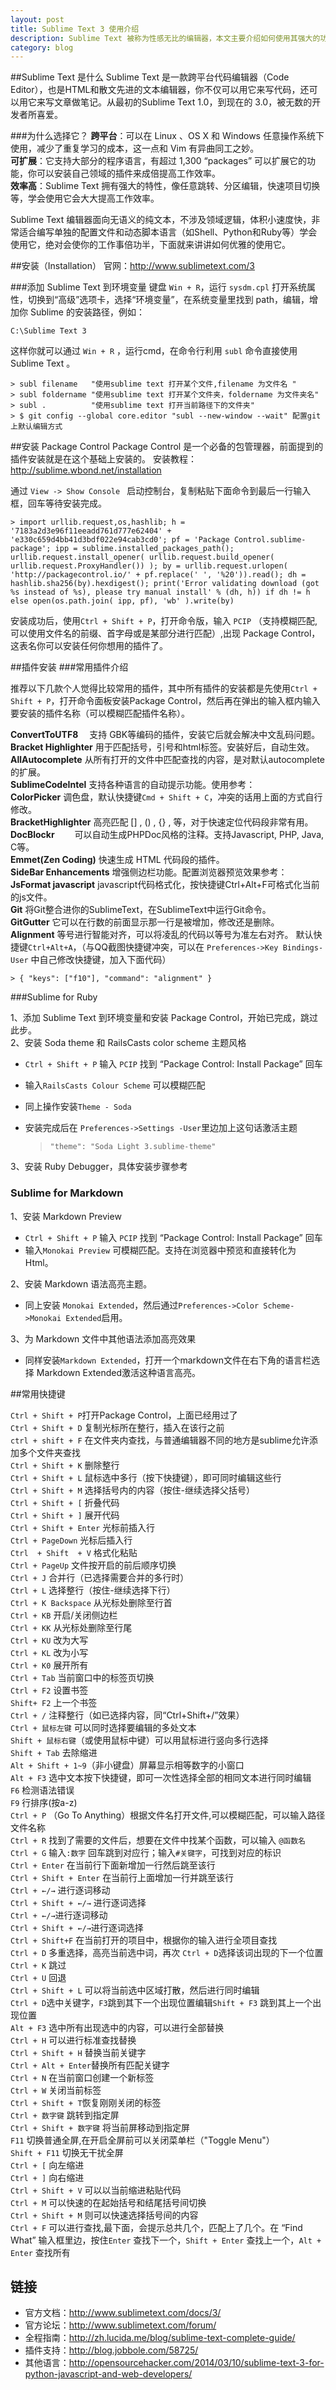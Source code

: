 ```yaml
---
layout: post
title: Sublime Text 3 使用介绍
description: Sublime Text 被称为性感无比的编辑器，本文主要介绍如何使用其强大的功能。
category: blog
---
```


##Sublime Text 是什么
Sublime Text 是一款跨平台代码编辑器（Code Editor），也是HTML和散文先进的文本编辑器，你不仅可以用它来写代码，还可以用它来写文章做笔记。从最初的Sublime Text 1.0，到现在的 3.0，被无数的开发者所喜爱。

###为什么选择它？
**跨平台**：可以在 Linux 、OS X 和 Windows 任意操作系统下使用，减少了重复学习的成本，这一点和 Vim 有异曲同工之妙。  
**可扩展**：它支持大部分的程序语言，有超过 1,300 “packages” 可以扩展它的功能，你可以安装自己领域的插件来成倍提高工作效率。  
**效率高**：Sublime Text 拥有强大的特性，像任意跳转、分区编辑，快速项目切换等，学会使用它会大大提高工作效率。  


Sublime Text 编辑器面向无语义的纯文本，不涉及领域逻辑，体积小速度快，非常适合编写单独的配置文件和动态脚本语言（如Shell、Python和Ruby等）学会使用它，绝对会使你的工作事倍功半，下面就来讲讲如何优雅的使用它。

##安装（Installation）
官网：<http://www.sublimetext.com/3>

###添加 Sublime Text 到环境变量
键盘 `Win + R`，运行 `sysdm.cpl` 打开系统属性，切换到“高级”选项卡，选择“环境变量”，在系统变量里找到 path，编辑，增加你 Sublime 的安装路径，例如：

    C:\Sublime Text 3

这样你就可以通过 `Win + R` ，运行cmd，在命令行利用 `subl` 命令直接使用 Sublime Text 。

    > subl filename   "使用sublime text 打开某个文件,filename 为文件名 "
    > subl foldername "使用sublime text 打开某个文件夹，foldername 为文件夹名"
    > subl .          "使用sublime text 打开当前路径下的文件夹"
    > $ git config --global core.editor "subl --new-window --wait" 配置git上默认编辑方式

##安装 Package Control
Package Control 是一个必备的包管理器，前面提到的插件安装就是在这个基础上安装的。
安装教程：<http://sublime.wbond.net/installation>

通过 `View -> Show Console ` 启动控制台，复制粘贴下面命令到最后一行输入框，回车等待安装完成。

    > import urllib.request,os,hashlib; h = '7183a2d3e96f11eeadd761d777e62404' + 'e330c659d4bb41d3bdf022e94cab3cd0'; pf = 'Package Control.sublime-package'; ipp = sublime.installed_packages_path(); urllib.request.install_opener( urllib.request.build_opener( urllib.request.ProxyHandler()) ); by = urllib.request.urlopen( 'http://packagecontrol.io/' + pf.replace(' ', '%20')).read(); dh = hashlib.sha256(by).hexdigest(); print('Error validating download (got %s instead of %s), please try manual install' % (dh, h)) if dh != h else open(os.path.join( ipp, pf), 'wb' ).write(by)

安装成功后，使用`Ctrl + Shift + P`，打开命令版，输入 `PCIP` （支持模糊匹配,可以使用文件名的前缀、首字母或是某部分进行匹配）,出现 Package Control，这表名你可以安装任何你想用的插件了。

##插件安装
###常用插件介绍

推荐以下几款个人觉得比较常用的插件，其中所有插件的安装都是先使用`Ctrl + Shift + P`，打开命令面板安装Package Control，然后再在弹出的输入框内输入要安装的插件名称（可以模糊匹配插件名称）。

**ConvertToUTF8**　          支持 GBK等编码的插件，安装它后就会解决中文乱码问题。  
**Bracket Highlighter**         用于匹配括号，引号和html标签。安装好后，自动生效。  
**AllAutocomplete**             从所有打开的文件中匹配查找的内容，是对默认autocomplete的扩展。  
**SublimeCodeIntel**           支持各种语言的自动提示功能。使用参考：<a href="http://sublime.wbond.net/packages/SublimeCodeIntel"></a>  
**ColorPicker**                   调色盘，默认快捷键`Cmd + Shift + C`，冲突的话用上面的方式自行修改。  
**BracketHighlighter**          高亮匹配 [] ,  () ,  {} ,  <tag></tag>等，对于快速定位代码段非常有用。  
**DocBlockr**　　              可以自动生成PHPDoc风格的注释。支持Javascript, PHP, Java,  C等。  
**Emmet(Zen Coding)**       快速生成 HTML 代码段的插件。  
**SideBar Enhancements**  增强侧边栏功能。配置浏览器预览效果参考：<a href="http://dengo.org/archives/923"></a>   
**JsFormat javascript**         javascript代码格式化，按快捷键Ctrl+Alt+F可格式化当前的js文件。  
**Git**                                 将Git整合进你的SublimeText，在SublimeText中运行Git命令。  
**GitGutter**                       它可以在行数的前面显示那一行是被增加，修改还是删除。  
**Alignment**                      等号进行智能对齐，可以将凌乱的代码以等号为准左右对齐。
默认快捷键`Ctrl+Alt+A`，（与QQ截图快捷键冲突，可以在 `Preferences->Key Bindings-User` 中自己修改快捷键，加入下面代码）

    > { "keys": ["f10"], "command": "alignment" }


###Sublime for Ruby

1、添加 Sublime Text 到环境变量和安装 Package Control，开始已完成，跳过此步。  
2、安装 Soda theme 和 RailsCasts color scheme 主题风格

* `Ctrl + Shift + P` 输入 `PCIP` 找到 “Package Control: Install Package” 回车
* 输入`RailsCasts Colour Scheme` 可以模糊匹配
* 同上操作安装`Theme - Soda`
* 安装完成后在 `Preferences->Settings -User`里边加上这句话激活主题 

    > `"theme": "Soda Light 3.sublime-theme"`

3、安装 Ruby Debugger，具体安装步骤参考 <a href="http://sublime.wbond.net/packages/Ruby%20Debugger"></a>

### Sublime for Markdown

1、安装 Markdown Preview

* `Ctrl + Shift + P` 输入 `PCIP` 找到 “Package Control: Install Package” 回车
* 输入`Monokai Preview` 可模糊匹配。支持在浏览器中预览和直接转化为 Html。

2、安装 Markdown 语法高亮主题。

* 同上安装 `Monokai Extended`，然后通过`Preferences->Color Scheme->Monokai Extended`启用。

3、为 Markdown 文件中其他语法添加高亮效果

* 同样安装`Markdown Extended`，打开一个markdown文件在右下角的语言栏选择 Markdown Extended激活这种语言高亮。

##常用快捷键

`Ctrl + Shift + P`打开Package Control，上面已经用过了   
`Ctrl + Shift + D` 复制光标所在整行，插入在该行之前  
`ctrl + shift + F` 在文件夹内查找，与普通编辑器不同的地方是sublime允许添加多个文件夹查找  
`Ctrl + Shift + K` 删除整行  
`Ctrl + Shift + L` 鼠标选中多行（按下快捷键），即可同时编辑这些行  
`Ctrl + Shift + M` 选择括号内的内容（按住-继续选择父括号）  
`Ctrl + Shift + [`  折叠代码  
`Ctrl + Shift + ]` 展开代码  
`Ctrl + Shift + Enter` 光标前插入行  
`Ctrl + PageDown` 光标后插入行  
`Ctrl  + Shift  + V` 格式化粘贴  
`Ctrl + PageUp` 文件按开启的前后顺序切换  
`Ctrl + J` 合并行（已选择需要合并的多行时）  
`Ctrl + L` 选择整行（按住-继续选择下行）  
`Ctrl + K Backspace` 从光标处删除至行首  
`Ctrl + KB` 开启/关闭侧边栏  
`Ctrl + KK` 从光标处删除至行尾  
`Ctrl + KU` 改为大写  
`Ctrl + KL` 改为小写  
`Ctrl + K0` 展开所有  
`Ctrl + Tab` 当前窗口中的标签页切换  
`Ctrl + F2` 设置书签  
`Shift+ F2` 上一个书签  
`Ctrl + /` 注释整行（如已选择内容，同“Ctrl+Shift+/”效果）  
`Ctrl + 鼠标左键` 可以同时选择要编辑的多处文本  
`Shift + 鼠标右键`（或使用鼠标中键）可以用鼠标进行竖向多行选择  
`Shift + Tab` 去除缩进  
`Alt + Shift + 1~9`（非小键盘）屏幕显示相等数字的小窗口  
`Alt + F3` 选中文本按下快捷键，即可一次性选择全部的相同文本进行同时编辑  
`F6` 检测语法错误  
`F9` 行排序(按a-z)  
`Ctrl + P` （Go To Anything）根据文件名打开文件,可以模糊匹配，可以输入路径文件名称  
`Ctrl + R` 找到了需要的文件后，想要在文件中找某个函数，可以输入 `@函数名`  
`Ctrl + G` 输入`:数字` 回车跳到对应行；输入`#关键字`，可找到对应的标识  
`Ctrl + Enter` 在当前行下面新增加一行然后跳至该行  
`Ctrl + Shift + Enter` 在当前行上面增加一行并跳至该行  
`Ctrl + ←/→` 进行逐词移动  
`Ctrl + Shift + ←/→` 进行逐词选择  
`Ctrl + ←/→`进行逐词移动  
`Ctrl + Shift + ←/→`进行逐词选择  
`Ctrl + Shift+F` 在当前打开的项目中，根据你的输入进行全项目查找  
`Ctrl + D` 多重选择，高亮当前选中词，再次 `Ctrl + D`选择该词出现的下一个位置  
`Ctrl + K` 跳过  
`Ctrl + U` 回退  
`Ctrl + Shift + L` 可以将当前选中区域打散，然后进行同时编辑  
`Ctrl + D`选中关键字，`F3`跳到其下一个出现位置编辑`Shift + F3` 跳到其上一个出现位置  
`Alt + F3` 选中所有出现选中的内容，可以进行全部替换  
`Ctrl + H` 可以进行标准查找替换  
`Ctrl + Shift + H` 替换当前关键字  
`Ctrl + Alt + Enter`替换所有匹配关键字  
`Ctrl + N` 在当前窗口创建一个新标签  
`Ctrl + W` 关闭当前标签  
`Ctrl + Shift + T`恢复刚刚关闭的标签  
`Ctrl + 数字键` 跳转到指定屏  
`Ctrl + Shift + 数字键` 将当前屏移动到指定屏  
`F11` 切换普通全屏,在开启全屏前可以关闭菜单栏（"Toggle Menu"）  
`Shift + F11` 切换无干扰全屏  
`Ctrl + [` 向左缩进  
`Ctrl + ]` 向右缩进  
`Ctrl + Shift + V` 可以以当前缩进粘贴代码  
`Ctrl + M` 可以快速的在起始括号和结尾括号间切换  
`Ctrl + Shift + M` 则可以快速选择括号间的内容  
`Ctrl + F` 可以进行查找,最下面，会提示总共几个，匹配上了几个。在 “Find What” 输入框里边，按住`Enter` 查找下一个，`Shift + Enter` 查找上一个，`Alt + Enter` 查找所有  

## 链接

* 官方文档：<http://www.sublimetext.com/docs/3/>
* 官方论坛：<http://www.sublimetext.com/forum/>
* 全程指南：<http://zh.lucida.me/blog/sublime-text-complete-guide/>
* 插件支持：<http://blog.jobbole.com/58725/>
* 其他语言：<http://opensourcehacker.com/2014/03/10/sublime-text-3-for-python-javascript-and-web-developers/>

